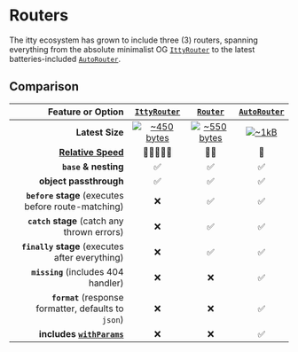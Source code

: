 # Routers

The itty ecosystem has grown to include three (3) routers, spanning everything from the absolute minimalist OG [`IttyRouter`](/itty-router/routers/ittyrouter)
to the latest batteries-included [`AutoRouter`](/itty-router/routers/autorouter).

## Comparison

| Feature or Option | [**`IttyRouter`**](/itty-router/routers/ittyrouter) | [**`Router`**](/itty-router/routers/router) | [**`AutoRouter`**](/itty-router/routers/autorouter)
| ---:|:---:|:---:|:---:
| **Latest Size** | [![~450 bytes](https://edge.bundlejs.com/?q=itty-router@next/IttyRouter&badge&badge-style=flat-square)](https://edge.bundlejs.com/?q=itty-router@next/IttyRouter) | [![~550 bytes](https://edge.bundlejs.com/?q=itty-router@next/Router&badge&badge-style=flat-square)](https://edge.bundlejs.com/?q=itty-router@next/Router) | [![~1kB](https://edge.bundlejs.com/?q=itty-router@next/AutoRouter&badge&badge-style=flat-square)](https://edge.bundlejs.com/?q=itty-router@next/AutoRouter) |
| **[Relative Speed](/itty-router/performance/speed#ultra-tuning)** | 🚀🚀🚀🚀🚀 | 🚀🚀 | 🚀 |
| **`base` & nesting** | ✅ | ✅ | ✅ |
| **object passthrough** | ✅ | ✅ | ✅ |
| **`before` stage** (executes before route-matching) | ❌ | ✅ | ✅ |
| **`catch` stage** (catch any thrown errors) | ❌ | ✅ | ✅ |
| **`finally` stage** (executes after everything) | ❌ | ✅ | ✅ |
| **`missing`** (includes 404 handler) | ❌ | ❌ | ✅ |
| **`format`** (response formatter, defaults to `json`) | ❌ | ❌ | ✅ |
| **includes [`withParams`](/itty-router/middleware/withparams)** | ❌ | ❌ | ✅ |

